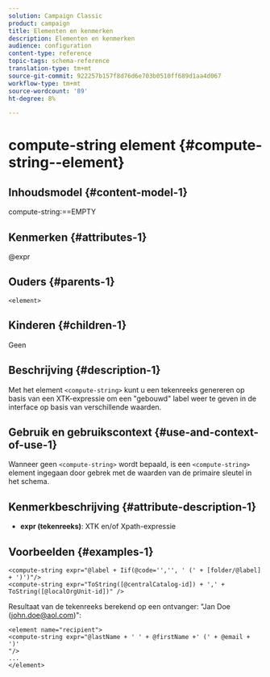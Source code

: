 ```yaml
---
solution: Campaign Classic
product: campaign
title: Elementen en kenmerken
description: Elementen en kenmerken
audience: configuration
content-type: reference
topic-tags: schema-reference
translation-type: tm+mt
source-git-commit: 922257b157f8d76d6e703b0510ff689d1aa4d067
workflow-type: tm+mt
source-wordcount: '89'
ht-degree: 8%

---
```



# compute-string element {#compute-string--element}

## Inhoudsmodel {#content-model-1}

compute-string:==EMPTY

## Kenmerken {#attributes-1}

@expr

## Ouders {#parents-1}

`<element>`

## Kinderen {#children-1}

Geen

## Beschrijving {#description-1}

Met het element `<compute-string>` kunt u een tekenreeks genereren op basis van een XTK-expressie om een &quot;gebouwd&quot; label weer te geven in de interface op basis van verschillende waarden.

## Gebruik en gebruikscontext {#use-and-context-of-use-1}

Wanneer geen `<compute-string>` wordt bepaald, is een `<compute-string>` element ingegaan door gebrek met de waarden van de primaire sleutel in het schema.

## Kenmerkbeschrijving {#attribute-description-1}

* **expr (tekenreeks)**: XTK en/of Xpath-expressie

## Voorbeelden {#examples-1}

```
<compute-string expr="@label + Iif(@code='','', ' (' + [folder/@label] + ')')"/>  
<compute-string expr="ToString([@centralCatalog-id]) + ',' + ToString([@localOrgUnit-id])" />
```

Resultaat van de tekenreeks berekend op een ontvanger: &quot;Jan Doe (john.doe@aol.com)&quot;:

```
<element name="recipient">
<compute-string expr="@lastName + ' ' + @firstName +' (' + @email + ')'
"/>
...
</element>
```
